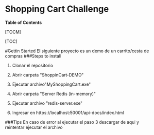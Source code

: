 # Shopping Cart Challenge
**Table of Contents**

[TOCM]

[TOC]

#Gettin Started
El siguiente proyecto es un demo de un carrito/cesta de compras
###Steps to install
1) Clonar el repositorio

2) Abrir carpeta "ShoppinCart-DEMO"

3) Ejecutar archivo"MyShoppingCart.exe"

4) Abrir carpeta "Server Redis (in-memory)"

5) Ejecutar archivo "redis-server.exe"

6) Ingresar en https://localhost:50001/api-docs/index.html

###Tips
En caso de error al ejecutar el paso 3 descargar de aqui y reintentar ejecutar el archivo




